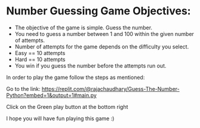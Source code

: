 # Number Guessing Game Objectives:

* The objective of the game is simple. Guess the number.
* You need to guess a number between 1 and 100 within the given number of attempts.
* Number of attempts for the game depends on the difficulty you select.
* Easy == 10 attempts
* Hard == 10 attempts
* You win if you guess the number before the attempts run out.

In order to play the game follow the steps as mentioned:

Go to the link: https://replit.com/@rajachaudhary/Guess-The-Number-Python?embed=1&output=1#main.py

Click on the Green play button at the bottom right

I hope you will have fun playing this game :)